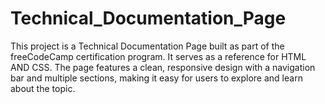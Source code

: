 # Technical_Documentation_Page
This project is a Technical Documentation Page built as part of the freeCodeCamp certification program. It serves as a reference for HTML AND CSS. The page features a clean, responsive design with a navigation bar and multiple sections, making it easy for users to explore and learn about the topic.
